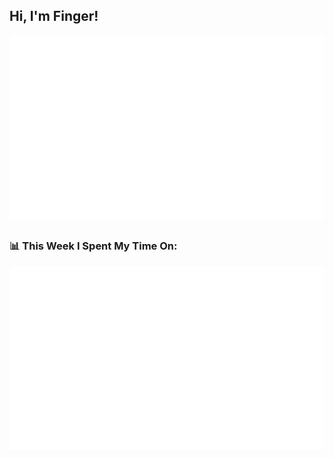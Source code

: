 <h2> Hi, I'm Finger!</h2>

<img align="right" src="https://raw.githubusercontent.com/spianmo/github-stats/master/generated/overview.svg#gh-light-mode-only">

<!-- <img align="right" height="160em" src="https://github-readme-stats-eight-theta.vercel.app/api/top-langs/?username=spianmo&layout=compact&langs_count=8&theme=algolia"/>	 -->
	
```go
package main

type Me struct {
	Name   string
	Job    string
	Code   string
	Skills string
}

func main() {
	me := &Me{
		Name:   "Finger",
		Job:    "Client-side Engineer",
		Code:   "Java and C++ and Others",
		Skills: "Android Security NLP ^o^",
	}
	_ = me
}
```


<h3>📊 This Week I Spent My Time On:</h3>
<img align='right' src="https://raw.githubusercontent.com/spianmo/github-stats/master/generated/languages.svg#gh-light-mode-only">

<!--START_SECTION:waka-->

```text
Java                   24 hrs 9 mins   ████████████████▓░░░░░░░░   67.23 %
Groovy                 3 hrs 23 mins   ██▒░░░░░░░░░░░░░░░░░░░░░░   09.44 %
XML                    2 hrs 38 mins   ██░░░░░░░░░░░░░░░░░░░░░░░   07.36 %
Gradle                 2 hrs 15 mins   █▓░░░░░░░░░░░░░░░░░░░░░░░   06.29 %
Kotlin                 56 mins         ▓░░░░░░░░░░░░░░░░░░░░░░░░   02.61 %
Properties             43 mins         ▓░░░░░░░░░░░░░░░░░░░░░░░░   02.00 %
```

<!--END_SECTION:waka-->
